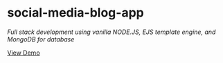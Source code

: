 # social-media-blog-app

*Full stack development using vanilla NODE.JS, EJS template engine, and MongoDB for database*

[View Demo](https://blog-social-media.herokuapp.com/)

